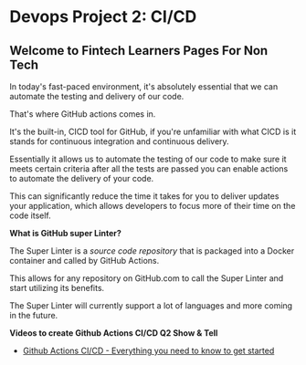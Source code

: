# Devops Project 2: CI/CD


## Welcome to Fintech Learners Pages For Non Tech

In today's fast-paced environment, it's absolutely essential that we can automate the testing and delivery of our code.

That's where GitHub actions comes in.

It's the built-in, CICD tool for GitHub, if you're unfamiliar with what CICD is it stands for continuous integration and continuous delivery.

Essentially it allows us to automate the testing of our code to make sure it meets certain criteria after all the tests are passed you can enable actions to automate the delivery of your code.

This can significantly reduce the time it takes for you to deliver updates your application, which allows developers to focus more of their time on the code itself.


**What is GitHub super Linter?**

The Super Linter is a *source code repository* that is packaged into a Docker container and called by GitHub Actions.

This allows for any repository on GitHub.com to call the Super Linter and start utilizing its benefits.

The Super Linter will currently support a lot of languages and more coming in the future.


**Videos to create Github Actions CI/CD Q2 Show & Tell**

- [Github Actions CI/CD - Everything you need to know to get started](https://www.youtube.com/watch?v=mFFXuXjVgkU)
